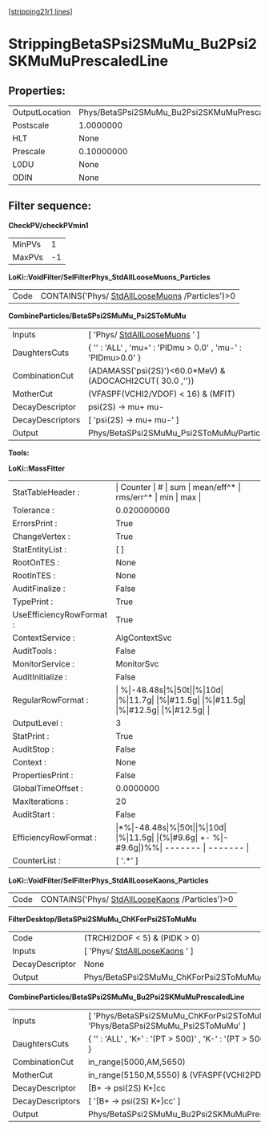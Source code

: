 [[stripping21r1 lines]](./stripping21r1-index)

# StrippingBetaSPsi2SMuMu_Bu2Psi2SKMuMuPrescaledLine

## Properties:

|                |                                                          |
|----------------|----------------------------------------------------------|
| OutputLocation | Phys/BetaSPsi2SMuMu_Bu2Psi2SKMuMuPrescaledLine/Particles |
| Postscale      | 1.0000000                                                |
| HLT            | None                                                     |
| Prescale       | 0.10000000                                               |
| L0DU           | None                                                     |
| ODIN           | None                                                     |

## Filter sequence:

**CheckPV/checkPVmin1**

|        |     |
|--------|-----|
| MinPVs | 1   |
| MaxPVs | -1  |

**LoKi::VoidFilter/SelFilterPhys_StdAllLooseMuons_Particles**

|      |                                                                                      |
|------|--------------------------------------------------------------------------------------|
| Code | CONTAINS('Phys/ [StdAllLooseMuons](./stripping21r1-stdallloosemuons) /Particles')\>0 |

**CombineParticles/BetaSPsi2SMuMu_Psi2SToMuMu**

|                  |                                                                     |
|------------------|---------------------------------------------------------------------|
| Inputs           | [ 'Phys/ [StdAllLooseMuons](./stripping21r1-stdallloosemuons) ' ] |
| DaughtersCuts    | { '' : 'ALL' , 'mu+' : 'PIDmu \> 0.0' , 'mu-' : 'PIDmu\>0.0' }      |
| CombinationCut   | (ADAMASS('psi(2S)')\<60.0\*MeV) & (ADOCACHI2CUT( 30.0 ,''))         |
| MotherCut        | (VFASPF(VCHI2/VDOF) \< 16) & (MFIT)                                 |
| DecayDescriptor  | psi(2S) -\> mu+ mu-                                                 |
| DecayDescriptors | [ 'psi(2S) -\> mu+ mu-' ]                                         |
| Output           | Phys/BetaSPsi2SMuMu_Psi2SToMuMu/Particles                           |

****Tools:****

**LoKi::MassFitter**

|                          |                                                                                                           |
|--------------------------|-----------------------------------------------------------------------------------------------------------|
| StatTableHeader :        | \| Counter \| \# \| sum \| mean/eff^\* \| rms/err^\* \| min \| max \|                                     |
| Tolerance :              | 0.020000000                                                                                               |
| ErrorsPrint :            | True                                                                                                      |
| ChangeVertex :           | True                                                                                                      |
| StatEntityList :         | [ ]                                                                                                     |
| RootOnTES :              | None                                                                                                      |
| RootInTES :              | None                                                                                                      |
| AuditFinalize :          | False                                                                                                     |
| TypePrint :              | True                                                                                                      |
| UseEfficiencyRowFormat : | True                                                                                                      |
| ContextService :         | AlgContextSvc                                                                                             |
| AuditTools :             | False                                                                                                     |
| MonitorService :         | MonitorSvc                                                                                                |
| AuditInitialize :        | False                                                                                                     |
| RegularRowFormat :       | \| %\|-48.48s\|%\|50t\|\|%\|10d\| \|%\|11.7g\| \|%\|#11.5g\| \|%\|#11.5g\| \|%\|#12.5g\| \|%\|#12.5g\| \| |
| OutputLevel :            | 3                                                                                                         |
| StatPrint :              | True                                                                                                      |
| AuditStop :              | False                                                                                                     |
| Context :                | None                                                                                                      |
| PropertiesPrint :        | False                                                                                                     |
| GlobalTimeOffset :       | 0.0000000                                                                                                 |
| MaxIterations :          | 20                                                                                                        |
| AuditStart :             | False                                                                                                     |
| EfficiencyRowFormat :    | \|\*%\|-48.48s\|%\|50t\|\|%\|10d\| \|%\|11.5g\| \|(%\|#9.6g\| +- %\|-#9.6g\|)%%\| ------- \| ------- \|   |
| CounterList :            | [ '.\*' ]                                                                                               |

**LoKi::VoidFilter/SelFilterPhys_StdAllLooseKaons_Particles**

|      |                                                                                      |
|------|--------------------------------------------------------------------------------------|
| Code | CONTAINS('Phys/ [StdAllLooseKaons](./stripping21r1-stdallloosekaons) /Particles')\>0 |

**FilterDesktop/BetaSPsi2SMuMu_ChKForPsi2SToMuMu**

|                 |                                                                     |
|-----------------|---------------------------------------------------------------------|
| Code            | (TRCHI2DOF \< 5) & (PIDK \> 0)                                      |
| Inputs          | [ 'Phys/ [StdAllLooseKaons](./stripping21r1-stdallloosekaons) ' ] |
| DecayDescriptor | None                                                                |
| Output          | Phys/BetaSPsi2SMuMu_ChKForPsi2SToMuMu/Particles                     |

**CombineParticles/BetaSPsi2SMuMu_Bu2Psi2SKMuMuPrescaledLine**

|                  |                                                                                   |
|------------------|-----------------------------------------------------------------------------------|
| Inputs           | [ 'Phys/BetaSPsi2SMuMu_ChKForPsi2SToMuMu' , 'Phys/BetaSPsi2SMuMu_Psi2SToMuMu' ] |
| DaughtersCuts    | { '' : 'ALL' , 'K+' : '(PT \> 500)' , 'K-' : '(PT \> 500)' , 'psi(2S)' : 'ALL' }  |
| CombinationCut   | in_range(5000,AM,5650)                                                            |
| MotherCut        | in_range(5150,M,5550) & (VFASPF(VCHI2PDOF)\<20)                                   |
| DecayDescriptor  | [B+ -\> psi(2S) K+]cc                                                           |
| DecayDescriptors | [ '[B+ -\> psi(2S) K+]cc' ]                                                   |
| Output           | Phys/BetaSPsi2SMuMu_Bu2Psi2SKMuMuPrescaledLine/Particles                          |
